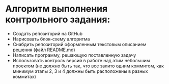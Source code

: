 # Алгоритм выполнения контрольного задания:
 * Создать репозиторий на GitHub
 * Нарисовать блок-схему алгоритма
 * Снабдить репозиторий оформленным текстовым описанием решения (файл README.md)
 * Написать программу, решающую поставленную задачу
 * Использовать контроль версий в работе над этим небольшим проектом (не должно быть так, что все залито одним коммитом, как минимум этапы 2, 3 и 4 должны быть расположены в разных коммитах)
